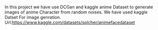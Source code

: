 In this project we have use DCGan and kaggle anime Dataset to generate images of anime Character from random noises. We have used kaggle Datset For image genration. Url:https://www.kaggle.com/datasets/splcher/animefacedataset
